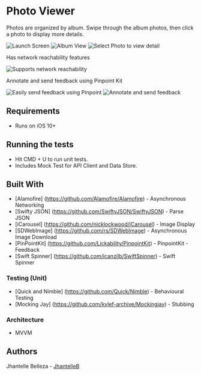 # Photo Viewer

Photos are organized by album. Swipe through the album photos, then click a photo to display more details.

![Launch Screen](http://i.imgur.com/g2neIBvm.png)
![Album View](http://i.imgur.com/2LxuSgmm.png)
![Select Photo to view detail](http://i.imgur.com/zOBzFwGm.png)

Has network reachability features

![Supports network reachability](http://i.imgur.com/IkNoOOhm.png)

Annotate and send feedback using Pinpoint Kit

![Easily send feedback using Pinpoint](http://i.imgur.com/98afOPPm.png)
![Annotate and send feedback](http://i.imgur.com/2sXRpL5m.png)

## Requirements
* Runs on iOS 10+

## Running the tests
* Hit CMD + U to run unit tests.
* Includes Mock Test for API Client and Data Store.

## Built With
* [Alamofire] (https://github.com/Alamofire/Alamofire) - Asynchronous Networking
* [Swifty JSON] (https://github.com/SwiftyJSON/SwiftyJSON) - Parse JSON
* [iCarousel] (https://github.com/nicklockwood/iCarousel) - Image Display
* [SDWebImage] (https://github.com/rs/SDWebImage) - Asynchronous Image Download
* [PinPointKit] (https://github.com/Lickability/PinpointKit) - PinpointKit - Feedback
* [Swift Spinner] (https://github.com/icanzilb/SwiftSpinner) - Swift Spinner

### Testing (Unit)
* [Quick and Nimble] (https://github.com/Quick/Nimble) - Behavioural Testing
* [Mocking Jay] (https://github.com/kylef-archive/Mockingjay) - Stubbing

### Architecture
* MVVM

## Authors
Jhantelle Belleza - [JhantelleB](https://github.com/jhantelleb)
